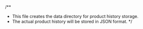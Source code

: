 /**
 * This file creates the data directory for product history storage.
 * The actual product history will be stored in JSON format.
 */
